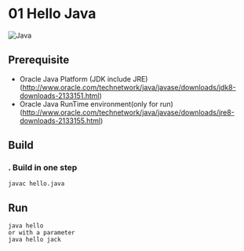 # 01 Hello Java
![Java](http://www.oracle.com/ocom/groups/public/@otn/documents/digitalasset/1917282.jpg)



## Prerequisite
+ Oracle Java Platform (JDK include JRE) (http://www.oracle.com/technetwork/java/javase/downloads/jdk8-downloads-2133151.html)
+ Oracle Java RunTime environment(only for run)(http://www.oracle.com/technetwork/java/javase/downloads/jre8-downloads-2133155.html)

## Build

### . Build in one step
```SHELL
javac hello.java
```

## Run
```SHELL
java hello
or with a parameter
java hello jack
```